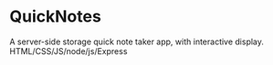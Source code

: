 # QuickNotes
A server-side storage quick note taker app, with interactive display. HTML/CSS/JS/node/js/Express
